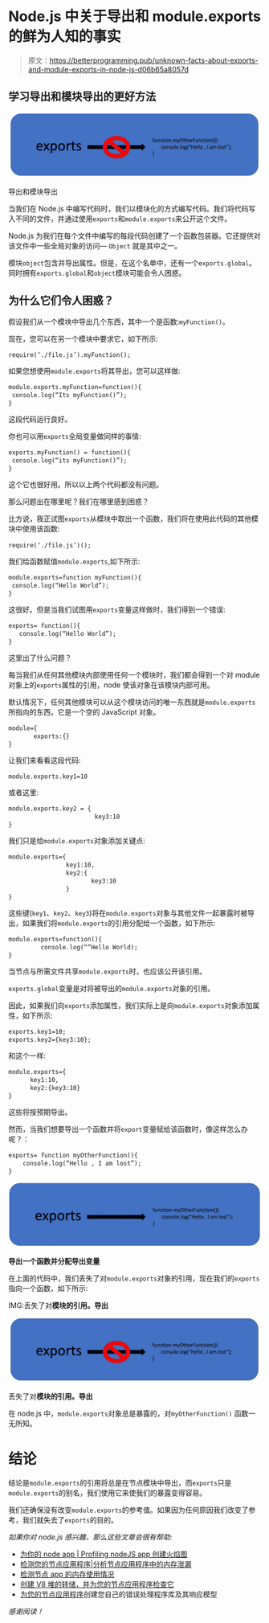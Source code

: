 # Node.js 中关于导出和 module.exports 的鲜为人知的事实

> 原文：<https://betterprogramming.pub/unknown-facts-about-exports-and-module-exports-in-node-js-d06b65a8057d>

## 学习导出和模块导出的更好方法

![](img/e7cacf4a40d262b772a6e69dd176edee.png)

导出和模块导出

当我们在 Node.js 中编写代码时，我们以模块化的方式编写代码。我们将代码写入不同的文件，并通过使用`exports`和`module.exports`来公开这个文件。

Node.js 为我们在每个文件中编写的每段代码创建了一个函数包装器。它还提供对该文件中一些全局对象的访问— `Object` 就是其中之一。

模块`object`包含并导出属性。但是，在这个名单中，还有一个`exports.global`。同时拥有`exports.global`和`object`模块可能会令人困惑。

## 为什么它们令人困惑？

假设我们从一个模块中导出几个东西，其中一个是函数:`myFunction()`。

现在，您可以在另一个模块中要求它，如下所示:

```
require(‘./file.js’).myFunction();
```

如果您想使用`module.exports`将其导出，您可以这样做:

```
module.exports.myFunction=function(){
 console.log(“Its myFunction()”);
}
```

这段代码运行良好。

你也可以用`exports`全局变量做同样的事情:

```
exports.myFunction() = function(){
 console.log(“its myFunction()”);
}
```

这个它也很好用。所以以上两个代码都没有问题。

那么问题出在哪里呢？我们在哪里感到困惑？

比方说，我正试图`exports`从模块中取出一个函数，我们将在使用此代码的其他模块中使用该函数:

`require(‘./file.js’)();`

我们给函数赋值`module.exports`,如下所示:

```
module.exports=function myFunction(){
 console.log(“Hello World”);
}
```

这很好。但是当我们试图用`exports`变量这样做时，我们得到一个错误:

```
exports= function(){
   console.log(“Hello World”);
}
```

这里出了什么问题？

每当我们从任何其他模块内部使用任何一个模块时，我们都会得到一个对 module 对象上的`exports`属性的引用，node 使该对象在该模块内部可用。

默认情况下，任何其他模块可以从这个模块访问的唯一东西就是`module.exports`所指向的东西，它是一个空的 JavaScript 对象。

```
module={
       exports:{}
}
```

让我们来看看这段代码:

```
module.exports.key1=10
```

或者这里:

```
module.exports.key2 = {
                        key3:10
}
```

我们只是给`module.exports`对象添加关键点:

```
module.exports={
                key1:10,
                key2:{
                       key3:10 
                }
}
```

这些键(`key1`、`key2`、`key3`)将在`module.exports`对象与其他文件一起暴露时被导出，如果我们将`module.exports`的引用分配给一个函数，如下所示:

```
module.exports=function(){
         console.log(“”Hello World);
}
```

当节点与所需文件共享`module.exports`时，也应该公开该引用。

`exports.global`变量是对将被导出的`module.exports`对象的引用。

因此，如果我们向`exports`添加属性，我们实际上是向`module.exports`对象添加属性，如下所示:

```
exports.key1=10;
exports.key2={key3:10};
```

和这个一样:

```
module.exports={
      key1:10,
      key2:{key3:10}
}
```

这些将按预期导出。

然而，当我们想要导出一个函数并将`export`变量赋给该函数时，像这样怎么办呢？：

```
exports= function myOtherFunction(){
    console.log(“Hello , I am lost”);
}
```

![](img/8ea0e2d0d8276f70342ed2d4a8cd3df9.png)

**导出一个函数并分配导出变量**

在上面的代码中，我们丢失了对`module.exports`对象的引用，现在我们的`exports`指向一个函数，如下所示:

IMG:丢失了对**模块的引用。导出**

![](img/e7cacf4a40d262b772a6e69dd176edee.png)

丢失了对**模块的引用。导出**

在 node.js 中，`module.exports`对象总是暴露的，对`myOtherFunction()` 函数一无所知。

# 结论

结论是`module.exports`的引用将总是在节点模块中导出，而`exports`只是`module.exports`的别名，我们使用它来使我们的暴露变得容易。

我们还确保没有改变`module.exports`的参考值。如果因为任何原因我们改变了参考，我们就失去了`exports`的目的。

*如果你对 node.js 感兴趣，那么这些文章会很有帮助:*

*   [为你的 node app | Profiling nodeJS app 创建火焰图](https://medium.com/@svsh227/create-a-flame-graph-for-your-node-app-profiling-nodejs-app-e0a91e5ed585)
*   [检测您的节点应用程序|分析节点应用程序中的内存泄漏](https://medium.com/swlh/profiling-node-app-detect-the-memory-leak-in-your-node-app-3663f61cb02f)
*   [检测节点 app 的内存使用情况](https://medium.com/@svsh227/profiling-nodejs-application-detect-the-memory-uses-of-node-app-use-of-inspect-d3f6a723c513)
*   [创建 V8 堆的转储，并为您的节点应用程序检查它](https://medium.com/better-programming/make-a-dump-of-the-v8-heap-and-inspect-for-your-node-app-b69f7b68c162)
*   [为您的节点应用程序](https://medium.com/@svsh227/create-your-own-error-handler-library-and-its-response-model-for-your-node-app-5422db5658e1)创建您自己的错误处理程序库及其响应模型

*感谢阅读！*
